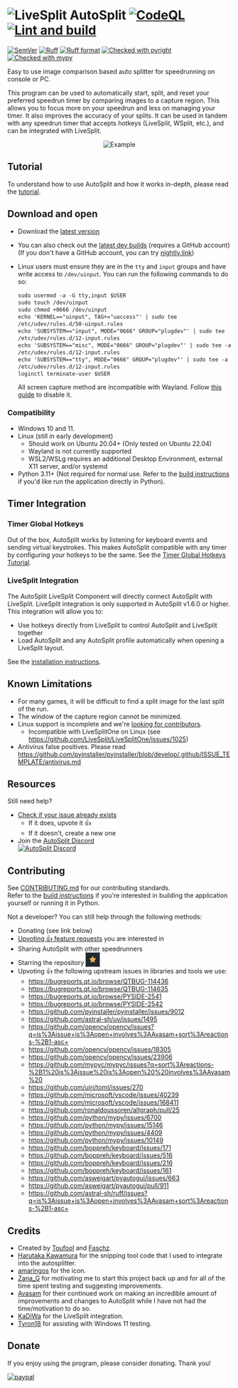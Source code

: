 <!-- markdownlint-disable-next-line MD033 -->
# <img src="res/icon.ico" alt="LiveSplit" height="42" width="42" align="top"/> AutoSplit [![CodeQL](/../../actions/workflows/codeql-analysis.yml/badge.svg)](/../../actions/workflows/codeql-analysis.yml) [![Lint and build](/../../actions/workflows/lint-and-build.yml/badge.svg)](/../../actions/workflows/lint-and-build.yml)

[![SemVer](https://badgen.net/badge/_/SemVer%20compliant/grey?label)](https://semver.org/)
[![Ruff](https://img.shields.io/endpoint?url=https://raw.githubusercontent.com/astral-sh/ruff/main/assets/badge/v2.json)](https://docs.astral.sh/ruff/linter/)
[![Ruff format](https://img.shields.io/endpoint?url=https://raw.githubusercontent.com/astral-sh/ruff/main/assets/badge/format.json)](https://docs.astral.sh/ruff/formatter/)
[![Checked with pyright](https://microsoft.github.io/pyright/img/pyright_badge.svg)](https://microsoft.github.io/pyright/)
[![Checked with mypy](https://www.mypy-lang.org/static/mypy_badge.svg)](https://mypy-lang.org/)

Easy to use image comparison based auto splitter for speedrunning on console or PC.

This program can be used to automatically start, split, and reset your preferred speedrun timer by comparing images to a capture region. This allows you to focus more on your speedrun and less on managing your timer. It also improves the accuracy of your splits. It can be used in tandem with any speedrun timer that accepts hotkeys (LiveSplit, WSplit, etc.), and can be integrated with LiveSplit.

<!-- markdownlint-disable-next-line MD033 -->
<p align="center"><img src="./docs/2.2.2.gif" alt="Example" /></p>

## Tutorial

To understand how to use AutoSplit and how it works in-depth, please read the [tutorial](/docs/tutorial.md).

## Download and open

- Download the [latest version](/../../releases/latest)
- You can also check out the [latest dev builds](/../../actions/workflows/lint-and-build.yml?query=event%3Apush+is%3Asuccess) (requires a GitHub account)  
  (If you don't have a GitHub account, you can try [nightly.link](https://nightly.link/Toufool/AutoSplit/workflows/lint-and-build/main))
- Linux users must ensure they are in the `tty` and `input` groups and have write access to `/dev/uinput`. You can run the following commands to do so:

  <!-- https://github.com/boppreh/keyboard/issues/312#issuecomment-1189734564 -->
  <!-- Keep in sync with scripts/install.ps1 and src/error_messages.py -->
  ```shell
  sudo usermod -a -G tty,input $USER
  sudo touch /dev/uinput
  sudo chmod +0666 /dev/uinput
  echo 'KERNEL=="uinput", TAG+="uaccess"' | sudo tee /etc/udev/rules.d/50-uinput.rules
  echo 'SUBSYSTEM=="input", MODE="0666" GROUP="plugdev"' | sudo tee /etc/udev/rules.d/12-input.rules
  echo 'SUBSYSTEM=="misc", MODE="0666" GROUP="plugdev"' | sudo tee -a /etc/udev/rules.d/12-input.rules
  echo 'SUBSYSTEM=="tty", MODE="0666" GROUP="plugdev"' | sudo tee -a /etc/udev/rules.d/12-input.rules
  loginctl terminate-user $USER
  ```

  <!-- Keep in sync with src/error_messages.py -->
  All screen capture method are incompatible with Wayland. Follow [this guide](https://linuxconfig.org/how-to-enable-disable-wayland-on-ubuntu-22-04-desktop) to disable it.

### Compatibility

- Windows 10 and 11.
- Linux (still in early development)
  - Should work on Ubuntu 20.04+ (Only tested on Ubuntu 22.04)
  - Wayland is not currently supported
  - WSL2/WSLg requires an additional Desktop Environment, external X11 server, and/or systemd
- Python 3.11+ (Not required for normal use. Refer to the [build instructions](/docs/build%20instructions.md) if you'd like run the application directly in Python).

## Timer Integration

### Timer Global Hotkeys

Out of the box, AutoSplit works by listening for keyboard events and sending virtual keystrokes. This makes AutoSplit compatible with any timer by configuring your hotkeys to be the same. See the [Timer Global Hotkeys Tutorial](/docs/tutorial.md#timer-global-hotkeys).

### LiveSplit Integration

The AutoSplit LiveSplit Component will directly connect AutoSplit with LiveSplit. LiveSplit integration is only supported in AutoSplit v1.6.0 or higher. This integration will allow you to:

- Use hotkeys directly from LiveSplit to control AutoSplit and LiveSplit together
- Load AutoSplit and any AutoSplit profile automatically when opening a LiveSplit layout.

See the [installation instructions](https://github.com/Toufool/LiveSplit.AutoSplitIntegration#installation).

## Known Limitations

- For many games, it will be difficult to find a split image for the last split of the run.
- The window of the capture region cannot be minimized.
- Linux support is incomplete and we're [looking for contributors](../../issues?q=is%3Aissue+is%3Aopen+label%3A"help+wanted"+label%3ALinux+).
  - Incompatible with LiveSplitOne on Linux (see <https://github.com/LiveSplit/LiveSplitOne/issues/1025>)
- Antivirus false positives. Please read <https://github.com/pyinstaller/pyinstaller/blob/develop/.github/ISSUE_TEMPLATE/antivirus.md>

## Resources

Still need help?
<!-- open issues sorted by reactions -->
- [Check if your issue already exists](../../issues?q=is%3Aissue+is%3Aopen+sort%3Areactions-%2B1-desc)
  - If it does, upvote it 👍
  - If it doesn't, create a new one
- Join the [AutoSplit Discord  
![AutoSplit Discord](https://badgen.net/discord/members/Qcbxv9y)](https://discord.gg/Qcbxv9y)

## Contributing

See [CONTRIBUTING.md](/docs/CONTRIBUTING.md) for our contributing standards.  
Refer to the [build instructions](/docs/build%20instructions.md) if you're interested in building the application yourself or running it in Python.  

Not a developer? You can still help through the following methods:

- Donating (see link below)
- [Upvoting 👍 feature requests](../../issues?q=is%3Aissue+is%3Aopen+sort%3Areactions-%2B1-desc+label%3Aenhancement) you are interested in <!-- open enhancements sorted by reactions -->
- Sharing AutoSplit with other speedrunners
- Starring the repository <img style="vertical-align: sub" src="./docs/repo_star.png" alt="Example" />
- Upvoting 👍 the following upstream issues in libraries and tools we use:
  - <https://bugreports.qt.io/browse/QTBUG-114436>
  - <https://bugreports.qt.io/browse/QTBUG-114635>
  - <https://bugreports.qt.io/browse/PYSIDE-2541>
  - <https://bugreports.qt.io/browse/PYSIDE-2542>
  - <https://github.com/pyinstaller/pyinstaller/issues/9012>
  - <https://github.com/astral-sh/uv/issues/1495>
  - <https://github.com/opencv/opencv/issues?q=is%3Aissue+is%3Aopen+involves%3AAvasam+sort%3Areactions-%2B1-asc+>
  - <https://github.com/opencv/opencv/issues/18305>
  - <https://github.com/opencv/opencv/issues/23906>
  - <https://github.com/mypyc/mypyc/issues?q=sort%3Areactions-%2B1%20is%3Aissue%20is%3Aopen%20%20involves%3AAvasam%20>
  - <https://github.com/uiri/toml/issues/270>
  - <https://github.com/microsoft/vscode/issues/40239>
  - <https://github.com/microsoft/vscode/issues/168411>
  - <https://github.com/ronaldoussoren/altgraph/pull/25>
  - <https://github.com/python/mypy/issues/6700>
  - <https://github.com/python/mypy/issues/15146>
  - <https://github.com/python/mypy/issues/4409>
  - <https://github.com/python/mypy/issues/10149>
  - <https://github.com/boppreh/keyboard/issues/171>
  - <https://github.com/boppreh/keyboard/issues/516>
  - <https://github.com/boppreh/keyboard/issues/216>
  - <https://github.com/boppreh/keyboard/issues/161>
  - <https://github.com/asweigart/pyautogui/issues/663>
  - <https://github.com/asweigart/pyautogui/pull/911>
  - <https://github.com/astral-sh/ruff/issues?q=is%3Aissue+is%3Aopen+involves%3AAvasam+sort%3Areactions-%2B1-asc+>

## Credits

- Created by [Toufool](https://twitter.com/Toufool) and [Faschz](https://twitter.com/faschz).
- [Harutaka Kawamura](https://github.com/harupy/) for the snipping tool code that I used to integrate into the autosplitter.
- [amaringos](https://twitter.com/amaringos) for the icon.
- [Zana_G](https://www.twitch.tv/zana_g) for motivating me to start this project back up and for all of the time spent testing and suggesting improvements.
- [Avasam](https://twitter.com/Avasam06) for their continued work on making an incredible amount of improvements and changes to AutoSplit while I have not had the time/motivation to do so.
- [KaDiWa](https://github.com/KaDiWa4) for the LiveSplit integration.
- [Tyron18](https://twitter.com/Tyron18_) for assisting with Windows 11 testing.

## Donate

If you enjoy using the program, please consider donating. Thank you!  

[![paypal](https://www.paypalobjects.com/en_US/i/btn/btn_donateCC_LG.gif)](https://www.paypal.com/cgi-bin/webscr?cmd=_donations&business=BYRHQG69YRHBA&item_name=AutoSplit+development&currency_code=USD&source=url)
